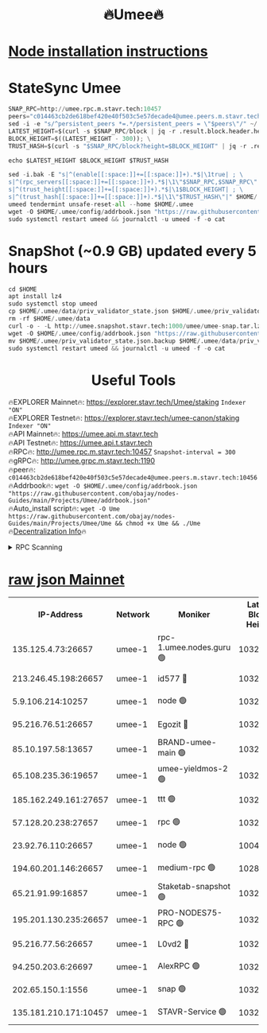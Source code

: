 <h1 align="center"> 🔥Umee🔥</h1>


[Node installation instructions](https://github.com/obajay/nodes-Guides/tree/main/Projects/Umee)
=
# StateSync Umee
```python
SNAP_RPC=http://umee.rpc.m.stavr.tech:10457
peers="c014463cb2de618bef420e40f503c5e57decade4@umee.peers.m.stavr.tech:10456"
sed -i -e "s/^persistent_peers *=.*/persistent_peers = \"$peers\"/" ~/.umee/config/config.toml
LATEST_HEIGHT=$(curl -s $SNAP_RPC/block | jq -r .result.block.header.height); \
BLOCK_HEIGHT=$((LATEST_HEIGHT - 300)); \
TRUST_HASH=$(curl -s "$SNAP_RPC/block?height=$BLOCK_HEIGHT" | jq -r .result.block_id.hash)

echo $LATEST_HEIGHT $BLOCK_HEIGHT $TRUST_HASH

sed -i.bak -E "s|^(enable[[:space:]]+=[[:space:]]+).*$|\1true| ; \
s|^(rpc_servers[[:space:]]+=[[:space:]]+).*$|\1\"$SNAP_RPC,$SNAP_RPC\"| ; \
s|^(trust_height[[:space:]]+=[[:space:]]+).*$|\1$BLOCK_HEIGHT| ; \
s|^(trust_hash[[:space:]]+=[[:space:]]+).*$|\1\"$TRUST_HASH\"|" $HOME/.umee/config/config.toml
umeed tendermint unsafe-reset-all --home $HOME/.umee
wget -O $HOME/.umee/config/addrbook.json "https://raw.githubusercontent.com/obajay/nodes-Guides/main/Projects/Umee/addrbook.json"
sudo systemctl restart umeed && journalctl -u umeed -f -o cat
```
# SnapShot (~0.9 GB) updated every 5 hours
```python
cd $HOME
apt install lz4
sudo systemctl stop umeed
cp $HOME/.umee/data/priv_validator_state.json $HOME/.umee/priv_validator_state.json.backup
rm -rf $HOME/.umee/data
curl -o - -L http://umee.snapshot.stavr.tech:1000/umee/umee-snap.tar.lz4 | lz4 -c -d - | tar -x -C $HOME/.umee --strip-components 2
wget -O $HOME/.umee/config/addrbook.json "https://raw.githubusercontent.com/obajay/nodes-Guides/main/Projects/Umee/addrbook.json"
mv $HOME/.umee/priv_validator_state.json.backup $HOME/.umee/data/priv_validator_state.json
sudo systemctl restart umeed && journalctl -u umeed -f -o cat
```
 <h1 align="center"> Useful Tools</h1>

🔥EXPLORER Mainnet🔥:      https://explorer.stavr.tech/Umee/staking             `Indexer "ON"` \
🔥EXPLORER Testnet🔥:        https://explorer.stavr.tech/umee-canon/staking      `Indexer "ON"` \
🔥API Mainnet🔥:                   https://umee.api.m.stavr.tech \
🔥API Testnet🔥:                     https://umee.api.t.stavr.tech \
🔥RPC🔥:                                   http://umee.rpc.m.stavr.tech:10457                     `Snapshot-interval = 300` \
🔥gRPC🔥:                              http://umee.grpc.m.stavr.tech:1190 \
🔥peer🔥:                     `c014463cb2de618bef420e40f503c5e57decade4@umee.peers.m.stavr.tech:10456` \
🔥Addrbook🔥:    ```wget -O $HOME/.umee/config/addrbook.json "https://raw.githubusercontent.com/obajay/nodes-Guides/main/Projects/Umee/addrbook.json"``` \
🔥Auto_install script🔥: ```wget -O Ume https://raw.githubusercontent.com/obajay/nodes-Guides/main/Projects/Umee/Ume && chmod +x Ume && ./Ume``` \
🔥[Decentralization Info](https://github.com/obajay/StateSync-snapshots/tree/main/Projects/Umee/Decentralization)🔥

<details>
<summary>RPC Scanning</summary>

<h2 align="center"> We scan nodes in real time every 4 hours. And we provide the final result of RPC endpoints.
We cannot influence the operation of these nodes in any way. </h2>


```python
If Voting Power is higher than 0 --> then the Node is a validator of the network and may be subject to attack and be a potential threat to the chain.
```
```python
We marked such validators with a red symbol
```

</details>

[raw json Mainnet](https://rpc-check.umeem.stavr.tech/umeem/rpc-umeem-result.json)
=



<table><tr><th>IP-Address</th><th>Network</th><th>Moniker</th><th>Latest Block Height</th><th>Earliest Block Height</th><th>Catching Up</th><th>Tx Index</th><th>Voting Power</th><th>Scan Time</th></tr><tr><td>135.125.4.73:26657</td><td>umee-1</td><td>rpc-1.umee.nodes.guru 🟢</td><td>10329801</td><td>5167386</td><td>False</td><td>on</td><td>0</td><td>2024-01-27T21:38:46.612222184UTC</td></tr><tr><td>213.246.45.198:26657</td><td>umee-1</td><td>id577 🔴</td><td>10329788</td><td>7100001</td><td>False</td><td>on</td><td>35104859</td><td>2024-01-27T21:37:30.475888703UTC</td></tr><tr><td>5.9.106.214:10257</td><td>umee-1</td><td>node 🟢</td><td>10329797</td><td>7942001</td><td>False</td><td>on</td><td>0</td><td>2024-01-27T21:38:23.128726667UTC</td></tr><tr><td>95.216.76.51:26657</td><td>umee-1</td><td>Egozit 🔴</td><td>10329801</td><td>8262001</td><td>False</td><td>off</td><td>38385815</td><td>2024-01-27T21:38:46.265477542UTC</td></tr><tr><td>85.10.197.58:13657</td><td>umee-1</td><td>BRAND-umee-main 🟢</td><td>10329791</td><td>8427832</td><td>False</td><td>on</td><td>0</td><td>2024-01-27T21:37:48.073611745UTC</td></tr><tr><td>65.108.235.36:19657</td><td>umee-1</td><td>umee-yieldmos-2 🟢</td><td>10329782</td><td>9575548</td><td>False</td><td>on</td><td>0</td><td>2024-01-27T21:36:53.140365919UTC</td></tr><tr><td>185.162.249.161:27657</td><td>umee-1</td><td>ttt 🟢</td><td>10329795</td><td>9733423</td><td>False</td><td>on</td><td>0</td><td>2024-01-27T21:38:11.291275312UTC</td></tr><tr><td>57.128.20.238:27657</td><td>umee-1</td><td>rpc 🟢</td><td>10329799</td><td>9880933</td><td>False</td><td>on</td><td>0</td><td>2024-01-27T21:38:31.601495245UTC</td></tr><tr><td>23.92.76.110:26657</td><td>umee-1</td><td>node 🟢</td><td>10046600</td><td>9953901</td><td>False</td><td>on</td><td>0</td><td>2024-01-27T21:39:27.435666436UTC</td></tr><tr><td>194.60.201.146:26657</td><td>umee-1</td><td>medium-rpc 🟢</td><td>10282664</td><td>9984137</td><td>False</td><td>on</td><td>0</td><td>2024-01-27T21:37:41.221377526UTC</td></tr><tr><td>65.21.91.99:16857</td><td>umee-1</td><td>Staketab-snapshot 🟢</td><td>10329793</td><td>9992001</td><td>False</td><td>off</td><td>0</td><td>2024-01-27T21:37:58.759914031UTC</td></tr><tr><td>195.201.130.235:26657</td><td>umee-1</td><td>PRO-NODES75-RPC 🟢</td><td>10329797</td><td>10229796</td><td>False</td><td>on</td><td>0</td><td>2024-01-27T21:38:19.855041764UTC</td></tr><tr><td>95.216.77.56:26657</td><td>umee-1</td><td>L0vd2 🔴</td><td>10329804</td><td>10229804</td><td>False</td><td>off</td><td>37500685</td><td>2024-01-27T21:39:03.869001565UTC</td></tr><tr><td>94.250.203.6:26697</td><td>umee-1</td><td>AlexRPC 🟢</td><td>10329791</td><td>10260001</td><td>False</td><td>on</td><td>0</td><td>2024-01-27T21:37:43.639824793UTC</td></tr><tr><td>202.65.150.1:1556</td><td>umee-1</td><td>snap 🟢</td><td>10329797</td><td>10323765</td><td>False</td><td>on</td><td>0</td><td>2024-01-27T21:38:20.785454505UTC</td></tr><tr><td>135.181.210.171:10457</td><td>umee-1</td><td>STAVR-Service 🟢</td><td>10329803</td><td>10328933</td><td>False</td><td>on</td><td>0</td><td>2024-01-27T21:38:55.269240329UTC</td></tr></table>

